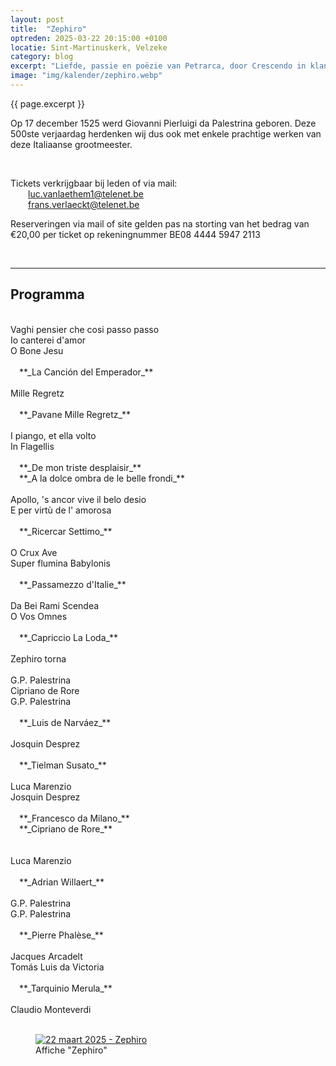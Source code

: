 ```yaml
---
layout: post
title:  "Zephiro"
optreden: 2025-03-22 20:15:00 +0100
locatie: Sint-Martinuskerk, Velzeke
category: blog
excerpt: "Liefde, passie en poëzie van Petrarca, door Crescendo in klank gebracht."
image: "img/kalender/zephiro.webp"
---
```


{{ page.excerpt }}

Op 17 december 1525 werd Giovanni Pierluigi da Palestrina geboren. Deze 500ste verjaardag herdenken wij dus ook met enkele prachtige werken van deze Italiaanse grootmeester.

<br>

Tickets verkrijgbaar bij leden of via mail:<br>
&emsp;&emsp;<luc.vanlaethem1@telenet.be><br>
&emsp;&emsp;<frans.verlaeckt@telenet.be>

Reserveringen via mail of site gelden pas na storting van het bedrag van €20,00 per ticket op rekeningnummer BE08 4444
5947 2113

<br>

----

## Programma

<br>
<div class="container">
<div class="col-xs-4 col-sm-offset-2" markdown="1">
Vaghi pensier che cosi passo passo<br>
Io canterei d'amor<br>
O Bone Jesu<br><br>
&emsp;**_La Canción del Emperador_**<br><br>
Mille Regretz<br><br>
&emsp;**_Pavane Mille Regretz_**<br><br>
I piango, et ella volto<br>
In Flagellis<br><br>
&emsp;**_De mon triste desplaisir_**<br>
&emsp;**_A la dolce ombra de le belle frondi_**<br><br>
Apollo, 's ancor vive il belo desio<br>
E per virtù de l' amorosa<br><br>
&emsp;**_Ricercar Settimo_**<br><br>
O Crux Ave<br>
Super flumina Babylonis<br><br>
&emsp;**_Passamezzo d'Italie_**<br><br>
Da Bei Rami Scendea<br>
O Vos Omnes<br><br>
&emsp;**_Capriccio La Loda_**<br><br>
Zephiro torna<br><br>
</div>
<div class="col-xs-auto"></div>
<div class="col-xs-4 text-right" markdown="1">
G.P. Palestrina<br>
Cipriano de Rore<br>
G.P. Palestrina<br><br>
&emsp;**_Luis de Narváez_**<br><br>
Josquin Desprez<br><br>
&emsp;**_Tielman Susato_**<br><br>
Luca Marenzio<br>
Josquin Desprez<br><br>
&emsp;**_Francesco da Milano_**<br>
&emsp;**_Cipriano de Rore_**<br><br><br>
Luca Marenzio<br><br>
&emsp;**_Adrian Willaert_**<br><br>
G.P. Palestrina<br>
G.P. Palestrina  <br><br>
&emsp;**_Pierre Phalèse_**<br><br>
Jacques Arcadelt<br>
Tomás Luis da Victoria<br><br>
&emsp;**_Tarquinio Merula_**<br><br>
Claudio Monteverdi<br><br>
</div>
</div>

<div class="gallery">
<figure>
  <a href="{{ page.image | absolute_url}}" data-lity>
    <img src="{{ page.image | absolute_url}}" alt="22 maart 2025 - Zephiro" />
  </a>
  <figcaption>Affiche "Zephiro"</figcaption>
</figure>
</div>
